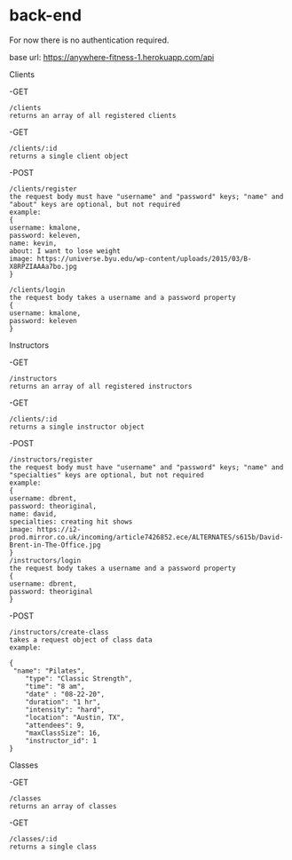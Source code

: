 # back-end

For now there is no authentication required.

base url: https://anywhere-fitness-1.herokuapp.com/api

Clients
  
  -GET
  
    /clients
    returns an array of all registered clients 
    
  -GET
  
    /clients/:id
    returns a single client object
    
  -POST
  
    /clients/register
    the request body must have "username" and "password" keys; "name" and "about" keys are optional, but not required
    example: 
    {
    username: kmalone,
    password: keleven,
    name: kevin,
    about: I want to lose weight
    image: https://universe.byu.edu/wp-content/uploads/2015/03/B-X8RPZIAAAa7bo.jpg
    }
    
    /clients/login 
    the request body takes a username and a password property
    {
    username: kmalone,
    password: keleven
    }
    
  

Instructors
  
  -GET
  
    /instructors
    returns an array of all registered instructors 
    
  -GET
  
    /clients/:id
    returns a single instructor object
    
  -POST 
  
    /instructors/register
    the request body must have "username" and "password" keys; "name" and "specialties" keys are optional, but not required
    example:
    {
    username: dbrent,
    password: theoriginal,
    name: david,
    specialties: creating hit shows
    image: https://i2-prod.mirror.co.uk/incoming/article7426852.ece/ALTERNATES/s615b/David-Brent-in-The-Office.jpg
    }
    /instructors/login
    the request body takes a username and a password property
    {
    username: dbrent,
    password: theoriginal
    }
    
  -POST 
  
    /instructors/create-class
    takes a request object of class data
    example: 
    
    {
     "name": "Pilates",
        "type": "Classic Strength",
        "time": "8 am",
        "date" : "08-22-20",
        "duration": "1 hr",
        "intensity": "hard",
        "location": "Austin, TX",
        "attendees": 9,
        "maxClassSize": 16,
        "instructor_id": 1
    }
    
  
 Classes
  
  -GET
  
    /classes
    returns an array of classes 
    
  -GET
  
    /classes/:id
    returns a single class
    
    
  
